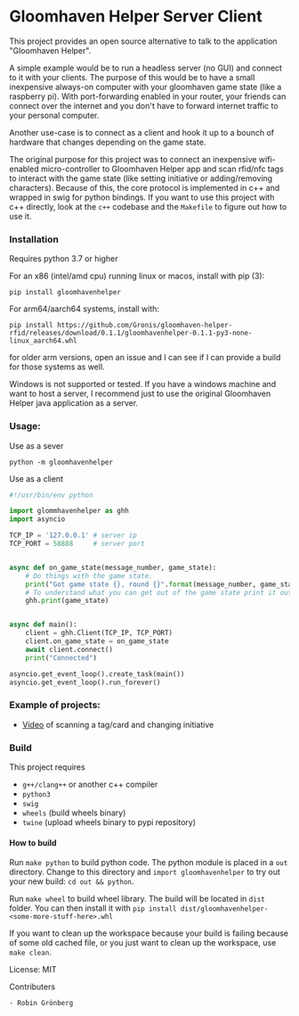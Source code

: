 Gloomhaven Helper Server Client
=

This project provides an open source alternative to talk to the application "Gloomhaven Helper".

A simple example would be to run a headless server (no GUI) and connect to it with your clients. The purpose of this would be to have a small inexpensive always-on computer with your gloomhaven game state (like a raspberry pi). With port-forwarding enabled in your router, your friends can connect over the internet and you don't have to forward internet traffic to your personal computer.

Another use-case is to connect as a client and hook it up to a bounch of hardware that changes depending on the game state.

The original purpose for this project was to connect an inexpensive wifi-enabled micro-controller to Gloomhaven Helper app and scan rfid/nfc tags to interact with the game state (like setting initiative or adding/removing characters). Because of this, the core protocol is implemented in c++ and wrapped in swig for python bindings. If you want to use this project with c++ directly, look at the `c++` codebase and the `Makefile` to figure out how to use it.

### Installation

Requires python 3.7 or higher

For an x86 (intel/amd cpu) running linux or macos, install with pip (3):

`pip install gloomhavenhelper`

For arm64/aarch64 systems, install with:

`pip install https://github.com/Gronis/gloomhaven-helper-rfid/releases/download/0.1.1/gloomhavenhelper-0.1.1-py3-none-linux_aarch64.whl`

for older arm versions, open an issue and I can see if I can provide a build for those systems as well.

Windows is not supported or tested. If you have a windows machine and want to host a server, I recommend just to use the original Gloomhaven Helper java application as a server.

### Usage:

Use as a sever

`python -m gloomhavenhelper`

Use as a client

```python
#!/usr/bin/env python

import glommhavenhelper as ghh
import asyncio

TCP_IP = '127.0.0.1' # server ip
TCP_PORT = 58888     # server port


async def on_game_state(message_number, game_state):
    # Do things with the game state.
    print("Got game state {}, round {}".format(message_number, game_state.round))
    # To understand what you can get out of the game state print it out
    ghh.print(game_state)


async def main():
    client = ghh.Client(TCP_IP, TCP_PORT)
    client.on_game_state = on_game_state
    await client.connect()
    print("Connected")

asyncio.get_event_loop().create_task(main())
asyncio.get_event_loop().run_forever()

```

### Example of projects:
- [Video](https://seafile.robingronberg.se/f/2d55fbea824c434eb6b7/) of scanning a tag/card and changing initiative


### Build

This project requires
- `g++/clang++` or another c++ compiler
- `python3`
- `swig`
- `wheels` (build wheels binary)
- `twine` (upload wheels binary to pypi repository)

#### How to build

Run `make python` to build python code. The python module is placed in a `out` directory. Change to this directory and `import gloomhavenhelper` to try out your new build: `cd out && python`.

Run `make wheel` to build wheel library. The build will be located in `dist` folder. You can then install it with `pip install dist/gloomhavenhelper-<some-more-stuff-here>.whl`

If you want to clean up the workspace because your build is failing because of some old cached file, or you just want to clean up the workspace, use `make clean`.

License: MIT

Contributers

    - Robin Grönberg
